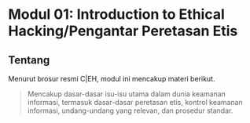 # Modul 01: Introduction to Ethical Hacking/Pengantar Peretasan Etis

## Tentang

Menurut brosur resmi C|EH, modul ini mencakup materi berikut.

> Mencakup dasar-dasar isu-isu utama dalam dunia keamanan informasi,
termasuk dasar-dasar peretasan etis, kontrol keamanan informasi,
undang-undang yang relevan, dan prosedur standar.
